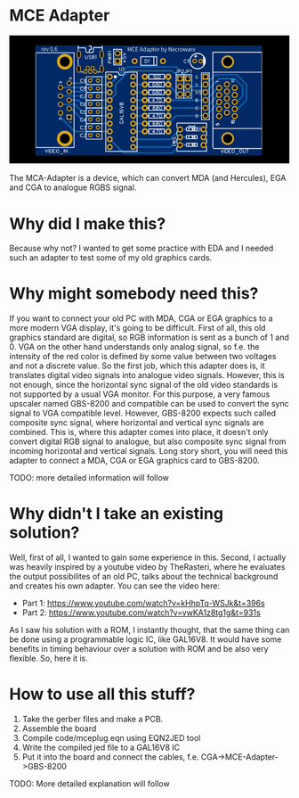 # MCE Adapter

![MCE Adapter](shim/mce-adpter.svg)

The MCA-Adapter is a device, which can convert MDA (and Hercules), EGA and CGA
to analogue RGBS signal.

# Why did I make this?

Because why not? I wanted to get some practice with EDA and I needed such an
adapter to test some of my old graphics cards. 

# Why might somebody need this?

If you want to connect your old PC with MDA, CGA or EGA graphics to a more 
modern VGA display, it's going to be difficult. First of all, this old graphics
standard are digital, so RGB information is sent as a bunch of 1 and 0. VGA on
the other hand understands only analog signal, so f.e. the intensity of the red
color is defined by some value between two voltages and not a discrete value. So
the first job, which this adapter does is, it translates digital video signals
into analogue video signals. However, this is not enough, since the horizontal
sync signal of the old video standards is not supported by a usual VGA monitor.
For this purpose, a very famous upscaler named GBS-8200 and compatible can be
used to convert the sync signal to VGA compatible level. However, GBS-8200
expects such called composite sync signal, where horizontal and vertical sync
signals are combined. This is, where this adapter comes into place, it doesn't
only convert digital RGB signal to analogue, but also composite sync signal from
incoming horizontal and vertical signals. Long story short, you will need this
adapter to connect a MDA, CGA or EGA graphics card to GBS-8200.

TODO: more detailed information will follow

# Why didn't I take an existing solution?

Well, first of all, I wanted to gain some experience in this. Second, I actually
was heavily inspired by a youtube video by TheRasteri, where he evaluates the
output possibilites of an old PC, talks about the technical background and
creates his own adapter. You can see the video here: 

* Part 1: https://www.youtube.com/watch?v=kHhpTq-WSJk&t=396s
* Part 2: https://www.youtube.com/watch?v=vwKA1z8tg1g&t=931s

As I saw his solution with a ROM, I instantly thought, that the same thing can
be done using a programmable logic IC, like GAL16V8. It would have some benefits
in timing behaviour over a solution with ROM and be also very flexible. So, here
it is.

# How to use all this stuff?

1. Take the gerber files and make a PCB.
2. Assemble the board
3. Compile code/mceplug.eqn using EQN2JED tool
4. Write the compiled jed file to a GAL16V8 IC
5. Put it into the board and connect the cables, f.e. CGA->MCE-Adapter->GBS-8200

TODO: More detailed explanation will follow


